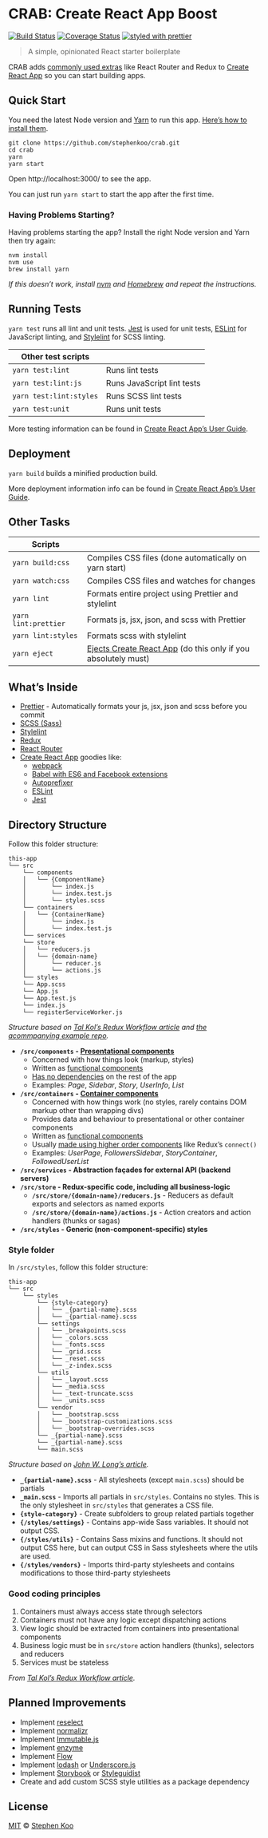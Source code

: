 # CRAB: Create React App Boost

[![Build Status](https://travis-ci.org/stephenkoo/crab.svg?branch=master)](https://travis-ci.org/stephenkoo/crab) [![Coverage Status](https://coveralls.io/repos/github/stephenkoo/crab/badge.svg?branch=master)](https://coveralls.io/github/stephenkoo/crab?branch=master) [![styled with prettier](https://img.shields.io/badge/styled_with-prettier-ff69b4.svg)](https://github.com/prettier/prettier)

> A simple, opinionated React starter boilerplate

CRAB adds [commonly used extras](#whats-inside) like React Router and Redux to [Create React App](https://github.com/facebookincubator/create-react-app) so you can start building apps.

## Quick Start

You need the latest Node version and [Yarn](https://yarnpkg.com/en/docs/install) to run this app. [Here’s how to install them](#having-problems-starting).

```
git clone https://github.com/stephenkoo/crab.git
cd crab
yarn
yarn start
```
Open http://localhost:3000/ to see the app.

You can just run `yarn start` to start the app after the first time.

### Having Problems Starting?

Having problems starting the app? Install the right Node version and Yarn then try again:
```
nvm install
nvm use
brew install yarn
```

*If this doesn’t work, install [nvm](https://github.com/creationix/nvm#install-script) and [Homebrew](https://brew.sh/) and repeat the instructions.*

## Running Tests

`yarn test` runs all lint and unit tests.
[Jest](http://facebook.github.io/jest) is used for unit tests, [ESLint](http://eslint.org/) for JavaScript linting, and [Stylelint](https://stylelint.io/) for SCSS linting.

| Other test scripts      |                            |
| ----------------------- | -------------------------- |
| `yarn test:lint`        | Runs lint tests            |
| `yarn test:lint:js`     | Runs JavaScript lint tests |
| `yarn test:lint:styles` | Runs SCSS lint tests       |
| `yarn test:unit`        | Runs unit tests            |

More testing information can be found in [Create React App’s User Guide](https://github.com/facebookincubator/create-react-app/blob/master/packages/react-scripts/template/README.md#running-tests).

## Deployment

`yarn build` builds a minified production build.

More deployment information info can be found in [Create React App’s User Guide](https://github.com/facebookincubator/create-react-app/blob/master/packages/react-scripts/template/README.md#deployment).

## Other Tasks

| Scripts                 |                                                       |
| ----------------------- | ----------------------------------------------------- |
| `yarn build:css`        | Compiles CSS files (done automatically on yarn start) |
| `yarn watch:css`        | Compiles CSS files and watches for changes            |
| `yarn lint`             | Formats entire project using Prettier and stylelint   |
| `yarn lint:prettier`    | Formats js, jsx, json, and scss with Prettier         |
| `yarn lint:styles`      | Formats scss with stylelint                           |
| `yarn eject`            | [Ejects Create React App](https://github.com/facebookincubator/create-react-app#converting-to-a-custom-setup) (do this only if you absolutely must)   |

## What’s Inside

- [Prettier](https://prettier.io/) - Automatically formats your js, jsx, json and scss before you commit
- [SCSS (Sass)](http://sass-lang.com/)
- [Stylelint](https://stylelint.io/)
- [Redux](http://redux.js.org/)
- [React Router](https://reacttraining.com/react-router/)
- [Create React App](https://github.com/facebookincubator/create-react-app) goodies like:
    - [webpack](https://webpack.js.org/)
    - [Babel with ES6 and Facebook extensions](http://babeljs.io/)
    - [Autoprefixer](https://github.com/postcss/autoprefixer)
    - [ESLint](http://eslint.org/)
    - [Jest](http://facebook.github.io/jest)

## Directory Structure

Follow this folder structure:

```
this-app
└── src
    └── components
    │   └── {ComponentName}
    │       └── index.js
    │       └── index.test.js
    │       └── styles.scss
    └── containers
    │   └── {ContainerName}
    │       └── index.js
    │       └── index.test.js
    └── services
    └── store
    │   └── reducers.js
    │   └── {domain-name}
    │       └── reducer.js
    │       └── actions.js
    └── styles
    └── App.scss
    └── App.js
    └── App.test.js
    └── index.js
    └── registerServiceWorker.js
```

*Structure based on [Tal Kol’s Redux Workflow article](https://hackernoon.com/redux-step-by-step-a-simple-and-robust-workflow-for-real-life-apps-1fdf7df46092) and [the acommpanying example repo](https://github.com/wix/react-dataflow-example).*

- **`/src/components` - [Presentational components](http://redux.js.org/docs/basics/UsageWithReact.html#presentational-and-container-components)**
  - Concerned with how things look (markup, styles)
  - Written as [functional components](https://javascriptplayground.com/blog/2017/03/functional-stateless-components-react/)
  - [Has no dependencies](https://medium.com/@dan_abramov/smart-and-dumb-components-7ca2f9a7c7d0) on the rest of the app
  - Examples: *Page*, *Sidebar*, *Story*, *UserInfo*, *List*
- **`/src/containers` - [Container components](http://redux.js.org/docs/basics/UsageWithReact.html#presentational-and-container-components)**
  - Concerned with how things work (no styles, rarely contains DOM markup other than wrapping divs)
  - Provides data and behaviour to presentational or other container components
  - Written as [functional components](https://javascriptplayground.com/blog/2017/03/functional-stateless-components-react/)
  - Usually [made using higher order components](https://medium.com/@dan_abramov/smart-and-dumb-components-7ca2f9a7c7d0) like Redux’s `connect()`
  - Examples: *UserPage*, *FollowersSidebar*, *StoryContainer*, *FollowedUserList*
- **`/src/services` - Abstraction façades for external API (backend servers)**
- **`/src/store` - Redux-specific code, including all business-logic**
  - **`/src/store/{domain-name}/reducers.js`** - Reducers as default exports and selectors as named exports
  - **`/src/store/{domain-name}/actions.js`** - Action creators and action handlers (thunks or sagas)
- **`/src/styles` - Generic (non-component-specific) styles**

### Style folder

In `/src/styles`, follow this folder structure:

```
this-app
└── src
    └── styles
        └── {style-category}
        │   └── _{partial-name}.scss
        │   └── _{partial-name}.scss
        └── settings
        │   └── _breakpoints.scss
        │   └── _colors.scss
        │   └── _fonts.scss
        │   └── _grid.scss
        │   └── _reset.scss
        │   └── _z-index.scss
        └── utils
        │   └── _layout.scss
        │   └── _media.scss
        │   └── _text-truncate.scss
        │   └── _units.scss
        └── vendor
        │   └── _bootstrap.scss
        │   └── _bootstrap-customizations.scss
        │   └── _bootstrap-overrides.scss
        └── _{partial-name}.scss
        └── _{partial-name}.scss
        └── main.scss
```
*Structure based on [John W. Long’s article](http://thesassway.com/beginner/how-to-structure-a-sass-project).*

- **`_{partial-name}.scss`**  - All stylesheets (except `main.scss`) should be partials
- **`_main.scss`**  - Imports all partials in `src/styles`. Contains no styles. This is the only stylesheet in `src/styles` that generates a CSS file.
- **`{style-category}`** - Create subfolders to group related partials together
- **`{/styles/settings}`** - Contains app-wide Sass variables. It should not output CSS.
- **`{/styles/utils}`** - Contains Sass mixins and functions. It should not output CSS here, but can output CSS in Sass stylesheets where the utils are used.
- **`{/styles/vendors}`** - Imports third-party stylesheets and contains modifications to those third-party stylesheets

### Good coding principles

1. Containers must always access state through selectors
1. Containers must not have any logic except dispatching actions
1. View logic should be extracted from containers into presentational components
1. Business logic must be in `src/store` action handlers (thunks), selectors and reducers
1. Services must be stateless

*From [Tal Kol’s Redux Workflow article](https://hackernoon.com/redux-step-by-step-a-simple-and-robust-workflow-for-real-life-apps-1fdf7df46092).*

## Planned Improvements

- Implement [reselect](https://github.com/reactjs/reselect)
- Implement [normalizr](https://github.com/paularmstrong/normalizr)
- Implement [Immutable.js](https://facebook.github.io/immutable-js/)
- Implement [enzyme](https://github.com/airbnb/enzyme)
- Implement [Flow](https://flow.org/)
- Implement [lodash](https://lodash.com) or [Underscore.js](http://underscorejs.org/)
- Implement [Storybook](https://storybook.js.org/) or [Styleguidist](https://react-styleguidist.js.org/)
- Create and add custom SCSS style utilities as a package dependency

## License

[MIT](https://opensource.org/licenses/MIT) © [Stephen Koo](https://github.com/stephenkoo)
